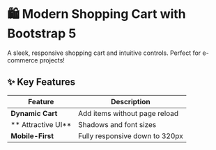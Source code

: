 # 🛍️ Modern Shopping Cart with Bootstrap 5



A sleek, responsive shopping cart and intuitive controls. Perfect for e-commerce projects!

## ✨ Key Features
| Feature | Description |
|---------|-------------|
| **Dynamic Cart** | Add items without page reload |
| ** Attractive UI**  | Shadows and font sizes |
| **Mobile-First** | Fully responsive down to 320px |